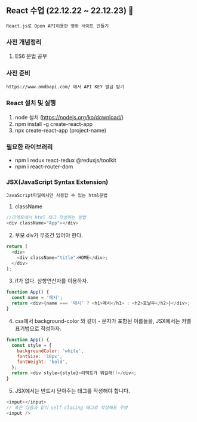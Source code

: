 ## React 수업 (22.12.22 ~ 22.12.23) 👼

    React.js로 Open API이용한 영화 사이트 만들기

### 사전 개념정리

1. ES6 문법 공부

### 사전 준비

    https://www.omdbapi.com/ 에서 API KEY 발급 받기

### React 설치 및 실행

1. node 설치 (https://nodejs.org/ko/download/)
2. npm install -g create-react-app
3. npx create-react-app (project-name)

### 필요한 라이브러리

- npm i redux react-redux @reduxjs/toolkit
- npm i react-router-dom

### JSX(JavaScript Syntax Extension)

    JavaScript파일에서만 사용할 수 있는 html문법

1. className

```javascript
//리액트에서 html 태그 작성하는 방법
<div className="App"></div>
```

2. 부모 div가 무조건 있어야 한다.

```javascript
return (
  <div>
    <div className="title">HOME</div>;
  </div>
);
```

3. if가 없다. 삼항연산자를 이용하자.

```javascript
function App() {
  const name = '메시';
  return <div>{name === '메시' ? <h1>메시</h1> : <h2>호날두</h2>}</div>;
}
```

4. css에서 background-color 와 같이 - 문자가 포함된 이름들을, JSX에서는 카멜 표기법으로 작성하자.

```javascript
function App() {
  const style = {
    backgroundColor: 'white',
    fontSize: '10px',
    fontWeight: 'bold',
  };
  return <div style={style}>리액트가 뭐길래!!</div>;
}
```

5. JSX에서는 반드시 닫아주는 태그를 작성해야 합니다.

```javascript
<input></input>
// 혹은 다음과 같이 self-closing 태그로 작성해도 무방
<input />
```
